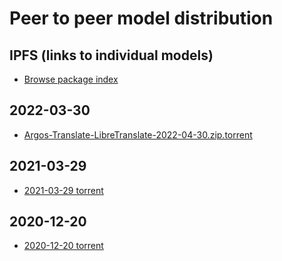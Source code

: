 # Peer to peer model distribution
## IPFS (links to individual models)
- [Browse package index](https://www.argosopentech.com/argospm/index/)

## 2022-03-30
- [Argos-Translate-LibreTranslate-2022-04-30.zip.torrent](https://github.com/argosopentech/argos-translate/raw/master/p2p/Argos-Translate-LibreTranslate-2022-04-30.zip.torrent)

## 2021-03-29
- [2021-03-29 torrent](https://github.com/argosopentech/argos-translate/raw/master/p2p/argos-translate-models-2021-03-29.zip.torrent)

## 2020-12-20
- [2020-12-20 torrent](https://github.com/argosopentech/argos-translate/raw/master/p2p/all-argos-translate-models-2020-12-20.zip.torrent)

